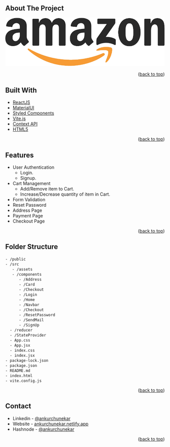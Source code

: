 ## About The Project

![product-screenshot](/src/assets/favicon.ico)

<p align="right">(<a href="#top">back to top</a>)</p>

<!-- Built With -->
## Built With

- [ReactJS](https://reactjs.org/)
- [MaterialUI](https://mui.com/)
- [Styled Components](https://styled-components.com/)
- [Vite.js](https://vitejs.dev/)
- [Context API](https://www.mockbe.netlify.app/)
- [HTML5](https://fkhadra.github.io/react-toastify/)

<p align="right">(<a href="#top">back to top</a>)</p>

<!-- Features -->

## Features

- User Authentication
  - Login.
  - Signup.
- Cart Management
  - Add/Remove item to Cart.
  - Increase/Decrease quantity of item in Cart.
- Form Validation
- Reset Password
- Address Page
- Payment Page
- Checkout Page

 <p align="right">(<a href="#top">back to top</a>)</p>

<!-- Folder Structure -->
## Folder Structure

```
- /public
- /src
   - /assets
   - /components
      - /Address
      - /Card
      - /Checkout
      - /Login
      - /Home
      - /Navbar
      - /Checkout
      - /ResetPassword
      - /SendMail
      - /SignUp      
  - /reducer
  - /StateProvider
  - App.css
  - App.jsx
  - index.css
  - index.jsx
- package-lock.json
- package.json
- README.md
- index.html
- vite.config.js
```

<p align="right">(<a href="#top">back to top</a>)</p>

<!-- CONTACT -->

## Contact

- Linkedin - [@ankurchunekar](https://www.linkedin.com/in/prachi-gore-4772a11a5)
- Website - [ankurchunekar.netlify.app](https://prachi-gore-portfolio.netlify.app/)
- Hashnode - [@ankurchunekar](https://dev.to/prachigore)

<p align="right">(<a href="#top">back to top</a>)</p>
